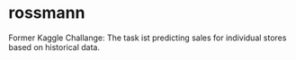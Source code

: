 # rossmann
Former Kaggle Challange: The task ist predicting sales for individual stores based on historical data.

